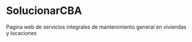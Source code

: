 # SolucionarCBA
Pagina web de servicios integrales de mantenimiento general en viviendas y locaciones
